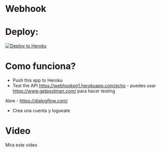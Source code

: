 # Webhook


# Deploy:
[![Deploy to Heroku](https://www.herokucdn.com/deploy/button.svg)](https://heroku.com/deploy)

# Como funciona?
- Push this app to Heroku
- Test the API https://webhookpn1.herokuapp.com/echo - puedes usar https://www.getpostman.com/ para hacer testing

Abre - https://dialogflow.com/
- Crea una cuenta y logueate

# Video
Mira este video
